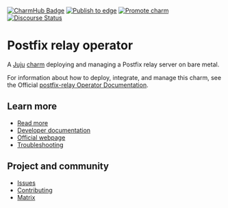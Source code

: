 [![CharmHub Badge](https://charmhub.io/postfix-relay/badge.svg)](https://charmhub.io/postfix-relay)
[![Publish to edge](https://github.com/canonical/postfix-relay-operators/actions/workflows/publish_charm.yaml/badge.svg)](https://github.com/canonical/postfix-relay-operators/actions/workflows/publish_charm.yaml)
[![Promote charm](https://github.com/canonical/postfix-relay-operators/actions/workflows/promote_charm.yaml/badge.svg)](https://github.com/canonical/postfix-relay-operators/actions/workflows/promote_charm.yaml)
[![Discourse Status](https://img.shields.io/discourse/status?server=https%3A%2F%2Fdiscourse.charmhub.io&style=flat&label=CharmHub%20Discourse)](https://discourse.charmhub.io)

# Postfix relay operator

A [Juju](https://juju.is/) [charm](https://documentation.ubuntu.com/juju/3.6/reference/charm/)
deploying and managing a Postfix relay server on bare metal.

For information about how to deploy, integrate, and manage this charm, see the Official [postfix-relay Operator Documentation](https://charmhub.io/postfix-relay/docs).

## Learn more
* [Read more](https://charmhub.io/postfix-relay) <!--Link to the charm's official documentation-->
* [Developer documentation](https://www.postfix.org/documentation.html) <!--Link to any developer documentation-->
* [Official webpage](https://www.postfix.org/) <!--(Optional) Link to official webpage/blog/marketing content-->
* [Troubleshooting](https://matrix.to/#/#charmhub-charmdev:ubuntu.com) <!--(Optional) Link to a page or section about troubleshooting/FAQ-->
## Project and community
* [Issues](https://github.com/canonical/postfix-relay-operators/issues) <!--Link to GitHub issues (if applicable)-->
* [Contributing](https://charmhub.io/postfix-relay/docs/how-to-contribute) <!--Link to any contribution guides-->
* [Matrix](https://matrix.to/#/#charmhub-charmdev:ubuntu.com) <!--Link to contact info (if applicable), e.g. Matrix channel-->

